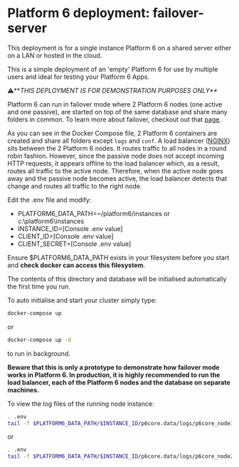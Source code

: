 # Platform 6 deployment: failover-server

This deployment is for a single instance Platform 6 on a shared server either on a LAN or hosted in the cloud.

This is a simple deployment of an 'empty' Platform 6 for use by multiple users and ideal for testing your Platform 6 Apps.

⚠️**_THIS DEPLOYMENT IS FOR DEMONSTRATION PURPOSES ONLY**_

Platform 6 can run in failover mode where 2 Platform 6 nodes (one active and one passive), are started on top of the 
same database and share many folders in common. To learn more about failover, checkout out that
[page](https://documentation.amalto.com/platform6/latest/reference/operations/failover-clustering/).

As you can see in the Docker Compose file, 2 Platform 6 containers are created and share all folders except `logs` and
`conf`. A load balancer ([NGINX](https://www.nginx.com/)) sits between the 2 
Platform 6 nodes. It routes traffic to all nodes in a round robin fashion. However, since the passive node does not
accept incoming HTTP requests, it appears offline to the load balancer which, as a result, routes all traffic to the
active node. Therefore, when the active node goes away and the passive node becomes active, the load balancer detects
that change and routes all traffic to the right node.

Edit the .env file and modify:

- PLATFORM6_DATA_PATH=~/platform6/instances or c:\platform6\instances
- INSTANCE_ID=[Console .env value]
- CLIENT_ID=[Console .env value]
- CLIENT_SECRET=[Console .env value]

Ensure $PLATFORM6_DATA_PATH exists in your filesystem before you start and **check docker can access this filesystem**.

The contents of this directory and database will be initialised automatically the first time you run.

To auto initialise and start your cluster simply type:

```bash
docker-compose up
```
or

```bash
docker-compose up -d
```

to run in background.

__Beware that this is only a prototype to demonstrate how failover mode works in Platform 6. In production, it is highly
recommended to run the load balancer, each of the Platform 6 nodes and the database on separate machines.__

To view the log files of the running node instance:

```bash
. .env
tail -f $PLATFORM6_DATA_PATH/$INSTANCE_ID/p6core.data/logs/p6core_node1.log
```
or

```bash
. .env
tail -f $PLATFORM6_DATA_PATH/$INSTANCE_ID/p6core.data/logs/p6core_node2.log
```
